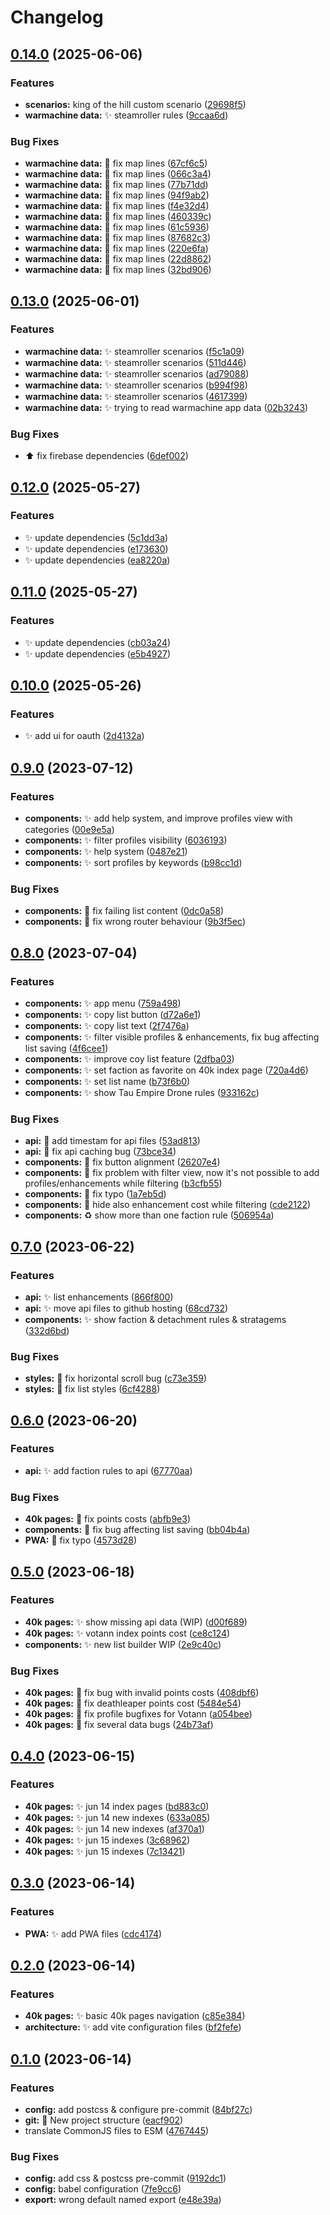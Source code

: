 # Changelog

## [0.14.0](https://github.com/isorna/wardice/compare/v0.13.0...v0.14.0) (2025-06-06)


### Features

* **scenarios:** king of the hill custom scenario ([29698f5](https://github.com/isorna/wardice/commit/29698f5063aa4540f241117e23e25f78797887c1))
* **warmachine data:** :sparkles: steamroller rules ([9ccaa6d](https://github.com/isorna/wardice/commit/9ccaa6d87bc42dab7cc25f4c3804b8b628621078))


### Bug Fixes

* **warmachine data:** :bug: fix map lines ([67cf6c5](https://github.com/isorna/wardice/commit/67cf6c52ead695a433b214c178f69daa23be8070))
* **warmachine data:** :bug: fix map lines ([066c3a4](https://github.com/isorna/wardice/commit/066c3a410f7b576a99eed1f66f10d883a41e7e6b))
* **warmachine data:** :bug: fix map lines ([77b71dd](https://github.com/isorna/wardice/commit/77b71dd8a283166caa79b65d3916cfccad97f2e8))
* **warmachine data:** :bug: fix map lines ([94f9ab2](https://github.com/isorna/wardice/commit/94f9ab25a2507fe1363657eab073b473a8a81cab))
* **warmachine data:** :bug: fix map lines ([f4e32d4](https://github.com/isorna/wardice/commit/f4e32d4ea108702241d55995850387e8c1f8a464))
* **warmachine data:** :bug: fix map lines ([460339c](https://github.com/isorna/wardice/commit/460339cd194525b13e876649e7ecdbcb162500c8))
* **warmachine data:** :bug: fix map lines ([61c5936](https://github.com/isorna/wardice/commit/61c593680fb47197a29b463abb09421570621140))
* **warmachine data:** :bug: fix map lines ([87682c3](https://github.com/isorna/wardice/commit/87682c3ea98b4c0cbaa969bc24b4a72f9ba8a008))
* **warmachine data:** :bug: fix map lines ([220e6fa](https://github.com/isorna/wardice/commit/220e6fa79816dfb6223a1a08851cc9843a9b4fc6))
* **warmachine data:** :bug: fix map lines ([22d8862](https://github.com/isorna/wardice/commit/22d88623862a44f772225c21c56598f375e0bf04))
* **warmachine data:** :bug: fix map lines ([32bd906](https://github.com/isorna/wardice/commit/32bd9065dd1bbb6395000adb4f22a5c63bf5b35f))

## [0.13.0](https://github.com/isorna/wardice/compare/v0.12.0...v0.13.0) (2025-06-01)


### Features

* **warmachine data:** :sparkles: steamroller scenarios ([f5c1a09](https://github.com/isorna/wardice/commit/f5c1a0902fb40eb4b5461198a865b0e89e9e0e19))
* **warmachine data:** :sparkles: steamroller scenarios ([511d446](https://github.com/isorna/wardice/commit/511d4463c5023223ea3e68d1c9e52fdae1ae37ca))
* **warmachine data:** :sparkles: steamroller scenarios ([ad79088](https://github.com/isorna/wardice/commit/ad79088c1bcc265ddcef75372301dd4a850d08d1))
* **warmachine data:** :sparkles: steamroller scenarios ([b994f98](https://github.com/isorna/wardice/commit/b994f986f58831b161231c20831ac5e4d08d5f5b))
* **warmachine data:** :sparkles: steamroller scenarios ([4617399](https://github.com/isorna/wardice/commit/46173992ee75c082a560243d3f22093d88fbe92e))
* **warmachine data:** :sparkles: trying to read warmachine app data ([02b3243](https://github.com/isorna/wardice/commit/02b32438a0f080075f81875eb073d7a36ac220b0))


### Bug Fixes

* :arrow_up: fix firebase dependencies ([6def002](https://github.com/isorna/wardice/commit/6def002723f4ad9aae173e967603903611bb196f))

## [0.12.0](https://github.com/isorna/wardice/compare/v0.11.0...v0.12.0) (2025-05-27)


### Features

* :sparkles: update dependencies ([5c1dd3a](https://github.com/isorna/wardice/commit/5c1dd3adaea0a83476b8168bbcad3994adb65dbc))
* :sparkles: update dependencies ([e173630](https://github.com/isorna/wardice/commit/e173630f52b515c37631720a410b6e12f28eef38))
* :sparkles: update dependencies ([ea8220a](https://github.com/isorna/wardice/commit/ea8220aede968666c5681cfefddcdbf811e20c22))

## [0.11.0](https://github.com/isorna/wardice/compare/v0.10.0...v0.11.0) (2025-05-27)


### Features

* :sparkles: update dependencies ([cb03a24](https://github.com/isorna/wardice/commit/cb03a24df8b181dcf20afecf63759975dc3d48c8))
* :sparkles: update dependencies ([e5b4927](https://github.com/isorna/wardice/commit/e5b49272e26a02d95e466d6c435b815763cea404))

## [0.10.0](https://github.com/isorna/wardice/compare/v0.9.0...v0.10.0) (2025-05-26)


### Features

* :sparkles: add ui for oauth ([2d4132a](https://github.com/isorna/wardice/commit/2d4132a1a546fd1ddc52ac0f72bb82dbe1f62cca))

## [0.9.0](https://github.com/isorna/wardice/compare/v0.8.0...v0.9.0) (2023-07-12)


### Features

* **components:** :sparkles: add help system, and improve profiles view with categories ([00e9e5a](https://github.com/isorna/wardice/commit/00e9e5a6bf0603a0a4e6a7606b8f6d24d4bc17f8))
* **components:** :sparkles: filter profiles visibility ([6036193](https://github.com/isorna/wardice/commit/60361938b900f7c6b03f250acce540d673332087))
* **components:** :sparkles: help system ([0487e21](https://github.com/isorna/wardice/commit/0487e215b8c496d804f1d1608041060bc862bc46))
* **components:** :sparkles: sort profiles by keywords ([b98cc1d](https://github.com/isorna/wardice/commit/b98cc1d82695597e2fa07274713898aa7d15f168))


### Bug Fixes

* **components:** :bug: fix failing list content ([0dc0a58](https://github.com/isorna/wardice/commit/0dc0a5881f5097d20ef0b799cff0a1954aba1ff0))
* **components:** :bug: fix wrong router behaviour ([9b3f5ec](https://github.com/isorna/wardice/commit/9b3f5ecc67b5f40ab200ded06f73eb2d1cf529ef))

## [0.8.0](https://github.com/isorna/wardice/compare/v0.7.0...v0.8.0) (2023-07-04)


### Features

* **components:** :sparkles: app menu ([759a498](https://github.com/isorna/wardice/commit/759a498733590e1cafb3d2ca48f7c86bed2eab55))
* **components:** :sparkles: copy list button ([d72a6e1](https://github.com/isorna/wardice/commit/d72a6e17d2d4ca162550f788e85a66e65e15189a))
* **components:** :sparkles: copy list text ([2f7476a](https://github.com/isorna/wardice/commit/2f7476a57d75bf200e124631e48dfb0293126708))
* **components:** :sparkles: filter visible profiles & enhancements, fix bug affecting list saving ([4f6cee1](https://github.com/isorna/wardice/commit/4f6cee1663bfb6cd3ee6a0a1d60c595404742fc1))
* **components:** :sparkles: improve coy list feature ([2dfba03](https://github.com/isorna/wardice/commit/2dfba03b94023e44a286925b75e5209b4431e275))
* **components:** :sparkles: set faction as favorite on 40k index page ([720a4d6](https://github.com/isorna/wardice/commit/720a4d651c7225ca2cc27b7975982d03901ebc43))
* **components:** :sparkles: set list name ([b73f6b0](https://github.com/isorna/wardice/commit/b73f6b09f22cb1efbc569c1a1ad59dbd1a6c7da1))
* **components:** :sparkles: show Tau Empire Drone rules ([933162c](https://github.com/isorna/wardice/commit/933162c051f50e36dead50d918d53aff73861cfd))


### Bug Fixes

* **api:** :bug: add timestam for api files ([53ad813](https://github.com/isorna/wardice/commit/53ad8135977c0c30c30e4cd00336ac58b9138486))
* **api:** :bug: fix api caching bug ([73bce34](https://github.com/isorna/wardice/commit/73bce34560e5bdacdf6ee081cd433b2dc4f67798))
* **components:** :bug: fix button alignment ([26207e4](https://github.com/isorna/wardice/commit/26207e4e3d65e9e3e0ae899b7ae6e2f2069bd917))
* **components:** :bug: fix problem with filter view, now it's not possible to add profiles/enhancements while filtering ([b3cfb55](https://github.com/isorna/wardice/commit/b3cfb5545211a64c2e19e148ee84bd0ba5d33929))
* **components:** :bug: fix typo ([1a7eb5d](https://github.com/isorna/wardice/commit/1a7eb5d30ce9bb0c8543a29701b99eb9e82ca917))
* **components:** :bug: hide also enhancement cost while filtering ([cde2122](https://github.com/isorna/wardice/commit/cde21220592e9fae272aa849026120aedfee7964))
* **components:** :recycle: show more than one faction rule ([506954a](https://github.com/isorna/wardice/commit/506954a8766b0a05432c16f80e0295ff223ec97c))

## [0.7.0](https://github.com/isorna/wardice/compare/v0.6.0...v0.7.0) (2023-06-22)


### Features

* **api:** :sparkles: list enhancements ([866f800](https://github.com/isorna/wardice/commit/866f800e34d13c7316fff6daf9e5daa48b8fc067))
* **api:** :sparkles: move api files to github hosting ([68cd732](https://github.com/isorna/wardice/commit/68cd732ab38d4a95c4eec68accdef0c666804936))
* **components:** :sparkles: show faction & detachment rules & stratagems ([332d6bd](https://github.com/isorna/wardice/commit/332d6bdc533e962449fb98f18bb1ed8fe98cbee6))


### Bug Fixes

* **styles:** :bug: fix horizontal scroll bug ([c73e359](https://github.com/isorna/wardice/commit/c73e35938a704d5328a41fc979af970a0459ad80))
* **styles:** :bug: fix list styles ([6cf4288](https://github.com/isorna/wardice/commit/6cf4288403ab8387e17817e0d25b7c376fc297bb))

## [0.6.0](https://github.com/isorna/wardice/compare/v0.5.0...v0.6.0) (2023-06-20)


### Features

* **api:** :sparkles: add faction rules to api ([67770aa](https://github.com/isorna/wardice/commit/67770aa469386708cd2a8dfb074c981fd65c44b9))


### Bug Fixes

* **40k pages:** :bug: fix points costs ([abfb9e3](https://github.com/isorna/wardice/commit/abfb9e340459aa6dd07e5b08ad6527413f38fadb))
* **components:** :bug: fix bug affecting list saving ([bb04b4a](https://github.com/isorna/wardice/commit/bb04b4a3f034a3c75a763ca33719850d6911b1ae))
* **PWA:** :bug: fix typo ([4573d28](https://github.com/isorna/wardice/commit/4573d28b8020f6c0822212c3f7fde7d56a591e6b))

## [0.5.0](https://github.com/isorna/wardice/compare/v0.4.0...v0.5.0) (2023-06-18)


### Features

* **40k pages:** :sparkles: show missing api data (WIP) ([d00f689](https://github.com/isorna/wardice/commit/d00f689874066fb1d9cf030163a85b2126fbe6a3))
* **40k pages:** :sparkles: votann index points cost ([ce8c124](https://github.com/isorna/wardice/commit/ce8c124beb0bc6141cac57687a2cf9f0a8bafaa9))
* **components:** :sparkles: new list builder WIP ([2e9c40c](https://github.com/isorna/wardice/commit/2e9c40c57d654e013132d338b5e5ffea0c7d35fc))


### Bug Fixes

* **40k pages:** :bug: fix bug with invalid points costs ([408dbf6](https://github.com/isorna/wardice/commit/408dbf602d76505b6da38deabc0e38dd1377798f))
* **40k pages:** :bug: fix deathleaper points cost ([5484e54](https://github.com/isorna/wardice/commit/5484e54c09ef7fe011bb8b8f034580b63ac7dd67))
* **40k pages:** :bug: fix profile bugfixes for Votann ([a054bee](https://github.com/isorna/wardice/commit/a054bee1f7324b809f0d877a3fe3a8f82ce925e1))
* **40k pages:** :bug: fix several data bugs ([24b73af](https://github.com/isorna/wardice/commit/24b73af0c8fb740cc6cfcaf7a97450f695c56eba))

## [0.4.0](https://github.com/isorna/wardice/compare/v0.3.0...v0.4.0) (2023-06-15)


### Features

* **40k pages:** :sparkles: jun 14 index pages ([bd883c0](https://github.com/isorna/wardice/commit/bd883c09c9d51dce3b30d7d3c6bc864284128504))
* **40k pages:** :sparkles: jun 14 new indexes ([633a085](https://github.com/isorna/wardice/commit/633a08514859e0ea9fdbcefb2670ce98917bb96e))
* **40k pages:** :sparkles: jun 14 new indexes ([af370a1](https://github.com/isorna/wardice/commit/af370a12d0019fdfdd554254ce41f2c25592987b))
* **40k pages:** :sparkles: jun 15 indexes ([3c68962](https://github.com/isorna/wardice/commit/3c68962d34d42d0f733914f91ef9773bfcb2f313))
* **40k pages:** :sparkles: jun 15 indexes ([7c13421](https://github.com/isorna/wardice/commit/7c13421362d70ccb53875e44e64a31b5d1a3572a))

## [0.3.0](https://github.com/isorna/wardice/compare/v0.2.0...v0.3.0) (2023-06-14)


### Features

* **PWA:** :sparkles: add PWA files ([cdc4174](https://github.com/isorna/wardice/commit/cdc4174cc9a759c81dd7b6d402c099bae9dc54a8))

## [0.2.0](https://github.com/isorna/wardice/compare/v0.1.0...v0.2.0) (2023-06-14)


### Features

* **40k pages:** :sparkles: basic 40k pages navigation ([c85e384](https://github.com/isorna/wardice/commit/c85e38412e27e425355bd8611457fc23ea5900d9))
* **architecture:** :sparkles: add vite configuration files ([bf2fefe](https://github.com/isorna/wardice/commit/bf2fefe7efa968c18283f1fd12f8e2edab16df7f))

## [0.1.0](https://github.com/isorna/wardice/compare/v0.0.0...v0.1.0) (2023-06-14)


### Features

* **config:** add postcss & configure pre-commit ([84bf27c](https://github.com/isorna/wardice/commit/84bf27cbf9b112ea12d9884359be877fcd87e92a))
* **git:** :tada: New project structure ([eacf902](https://github.com/isorna/wardice/commit/eacf9022705e5df74c64f7b8b009a7841a6e0ade))
* translate CommonJS files to ESM ([4767445](https://github.com/isorna/wardice/commit/4767445d09f530f3f11c5ce4f54a49e551d14bee))


### Bug Fixes

* **config:** add css & postcss pre-commit ([9192dc1](https://github.com/isorna/wardice/commit/9192dc1a2398932da5f64a2e3d44154f595c2653))
* **config:** babel configuration ([7fe9cc6](https://github.com/isorna/wardice/commit/7fe9cc630dc946d818ad2269e1e87502fc03f4c3))
* **export:** wrong default named export ([e48e39a](https://github.com/isorna/wardice/commit/e48e39a13600e138f2277d2ae521e977ce0e842f))
